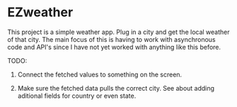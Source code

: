 # EZweather

This project is a simple weather app.
Plug in a city and get the local weather
of that city. The main focus of this is 
having to work with asynchronous code and
API's since I have not yet worked with 
anything like this before.


TODO:

1. Connect the fetched values to something
on the screen.

2. Make sure the fetched data pulls the correct
city. See about adding aditional fields for
country or even state.